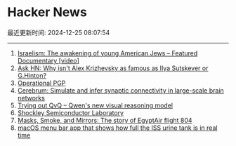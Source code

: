 # Hacker News

最近更新时间: 2024-12-25 08:07:54

--- 
1. [Israelism: The awakening of young American Jews – Featured Documentary [video]](https://www.youtube.com/watch?v=Iq6J7Q6L0yw) 
2. [Ask HN: Why isn't Alex Krizhevsky as famous as Ilya Sutskever or G.Hinton?](https://news.ycombinator.com/item?id=42505519) 
3. [Operational PGP](https://gist.github.com/grugq/03167bed45e774551155) 
4. [Cerebrum: Simulate and infer synaptic connectivity in large-scale brain networks](https://svbrain.xyz/2024/12/20/cerebrum) 
5. [Trying out QvQ – Qwen's new visual reasoning model](https://simonwillison.net/2024/Dec/24/qvq/) 
6. [Shockley Semiconductor Laboratory](https://www.abortretry.fail/p/shockley-semiconductor-laboratory) 
7. [Masks, Smoke, and Mirrors: The story of EgyptAir flight 804](https://admiralcloudberg.medium.com/masks-smoke-and-mirrors-the-untold-story-of-egyptair-flight-804-42c788fcac2d) 
8. [macOS menu bar app that shows how full the ISS urine tank is in real time](https://github.com/Jaennaet/pISSStream) 
